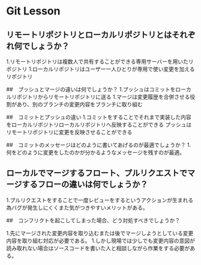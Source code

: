 # Git Lesson

## リモートリポジトリとローカルリポジトリとはそれぞれ何でしょうか？
1.リモートリポジトリは複数人で共有することができる専用サーバーを用いたリポジトリ
1.ローカルリポジトリはユーザー一人ひとりが専用で使い変更を加えるリポジトリ

##　プッシュとマージの違いは何でしょうか？
1.プッシュはコミットをローカルリポジトリからリモートリポジトリに送る
1.マージは変更履歴を合併させる役割があり、別のブランチの変更内容をブランチに取り組む

##　コミットとプッシュの違い
1.コミットをすることでそれまで実装した内容をローカルリポジトリローカルリポジトリへ反映することができる
プッシュはリモートリポジトリに変更を反映させることができる

##　コミットのメッセージはどのように書いてあげるのが最適でしょうか？
1.何をどのように変更をしたのかが分かるようなメッセージを残すのが最適。

## ローカルでマージするフロート、プルリクエストでマージするフローの違いは何でしょうか？
1.プルリクエストをすることで一度レビューをするというアクションが生まれる為バグが発生しにくくまた気がつきやすいメリットがある。

##　コンフリクトを起こしてしまった場合、どう対処すべきでしょうか？

1.先にマージされた変更内容を取り込むまたは後でマージしようとしている変更内容を取り組む対応が必要である。
1.しかし現場では少しでも変更内容の意図が読み取れない場合はソースコードを書いた人と相談しながら作業をする必要がある。
